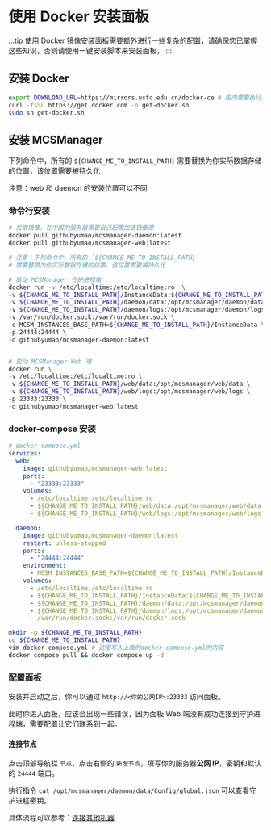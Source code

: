# 使用 Docker 安装面板

:::tip
使用 Docker 镜像安装面板需要额外进行一些复杂的配置，请确保您已掌握这些知识，否则请使用一键安装脚本来安装面板，
:::

## 安装 Docker

```bash
export DOWNLOAD_URL=https://mirrors.ustc.edu.cn/docker-ce # 国内需要执行这步
curl -fsSL https://get.docker.com -o get-docker.sh
sudo sh get-docker.sh
```

## 安装 MCSManager

下列命令中，所有的 `${CHANGE_ME_TO_INSTALL_PATH}` 需要替换为你实际数据存储的位置，该位置需要被持久化

注意：web 和 daemon 的安装位置可以不同

### 命令行安装

```bash
# 拉取镜像，在中国的服务器需要自己配置加速镜像源
docker pull githubyumao/mcsmanager-daemon:latest
docker pull githubyumao/mcsmanager-web:latest

# 注意：下列命令中，所有的 `${CHANGE_ME_TO_INSTALL_PATH}`
# 需要替换为你实际数据存储的位置，该位置需要被持久化

# 启动 MCSManager 守护进程端
docker run -v /etc/localtime:/etc/localtime:ro  \
-v ${CHANGE_ME_TO_INSTALL_PATH}/InstanceData:${CHANGE_ME_TO_INSTALL_PATH}/InstanceData \
-v ${CHANGE_ME_TO_INSTALL_PATH}/daemon/data:/opt/mcsmanager/daemon/data \
-v ${CHANGE_ME_TO_INSTALL_PATH}/daemon/logs:/opt/mcsmanager/daemon/logs \
-v /var/run/docker.sock:/var/run/docker.sock \
-e MCSM_INSTANCES_BASE_PATH=${CHANGE_ME_TO_INSTALL_PATH}/InstanceData \
-p 24444:24444 \
-d githubyumao/mcsmanager-daemon:latest


# 启动 MCSManager Web 端
docker run \
-v /etc/localtime:/etc/localtime:ro \
-v ${CHANGE_ME_TO_INSTALL_PATH}/web/data:/opt/mcsmanager/web/data \
-v ${CHANGE_ME_TO_INSTALL_PATH}/web/logs:/opt/mcsmanager/web/logs \
-p 23333:23333 \
-d githubyumao/mcsmanager-web:latest

```

### docker-compose 安装

```yaml
# docker-compose.yml
services:
  web:
    image: githubyumao/mcsmanager-web:latest
    ports:
      - "23333:23333"
    volumes:
      - /etc/localtime:/etc/localtime:ro
      - ${CHANGE_ME_TO_INSTALL_PATH}/web/data:/opt/mcsmanager/web/data
      - ${CHANGE_ME_TO_INSTALL_PATH}/web/logs:/opt/mcsmanager/web/logs

  daemon:
    image: githubyumao/mcsmanager-daemon:latest
    restart: unless-stopped
    ports:
      - "24444:24444"
    environment:
      - MCSM_INSTANCES_BASE_PATH=${CHANGE_ME_TO_INSTALL_PATH}/InstanceData
    volumes:
      - /etc/localtime:/etc/localtime:ro
      - ${CHANGE_ME_TO_INSTALL_PATH}/InstanceData:${CHANGE_ME_TO_INSTALL_PATH}/InstanceData
      - ${CHANGE_ME_TO_INSTALL_PATH}/daemon/data:/opt/mcsmanager/daemon/data
      - ${CHANGE_ME_TO_INSTALL_PATH}/daemon/logs:/opt/mcsmanager/daemon/logs
      - /var/run/docker.sock:/var/run/docker.sock
```

```bash
mkdir -p ${CHANGE_ME_TO_INSTALL_PATH}
cd ${CHANGE_ME_TO_INSTALL_PATH}
vim docker-compose.yml # 这里写入上面的docker-compose.yml的内容
docker compose pull && docker compose up -d
```

### 配置面板

安装并启动之后，你可以通过 `http://<你的公网IP>:23333` 访问面板。

此时你进入面板，应该会出现一些错误，因为面板 Web 端没有成功连接到守护进程端，需要配置让它们联系到一起。

#### 连接节点

点击顶部导航栏 `节点`，点击右侧的 `新增节点`，填写你的服务器**公网 IP**，密钥和默认的 `24444` 端口。

执行指令 `cat /opt/mcsmanager/daemon/data/Config/global.json` 可以查看守护进程密钥。

具体流程可以参考：[连接其他机器](./advanced/distributed.html)
